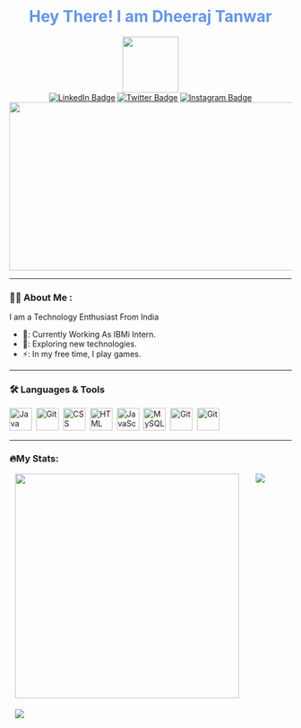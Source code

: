 <h1 align="center" style="color:Cornflowerblue">Hey There! I am Dheeraj Tanwar</h1>
<div id="header" align="center">
  <img src="https://cdn-kpbed.nitrocdn.com/RVLdsmUrzitKnVBooRE…s/programmers.io/assets/images/programmers-io.svg" width="100" />
</div>
<div id="badges" align = "center">
  <a href="https://www.linkedin.com/in/dheeraj-tanwar/" target="_blank"><img src="https://img.shields.io/badge/LinkedIn-blue?style=for-the-badge&logo=linkedin&logoColor=white" alt="LinkedIn Badge" /></a>
  <a href="https://x.com/Dheeraj19723494?t=wRAJnzBbrgAlakaVnA5ryg&s=09" target="_blank"><img src="https://img.shields.io/badge/Twitter-blue?style=for-the-badge&logo=X&logoColor=black" alt="Twitter Badge" /></a>
  <a href="https://www.instagram.com/tanwardheeraj49/" target="_blank"><img src="https://img.shields.io/badge/Instagram-red?style=for-the-badge&logo=instagram&logoColor=white" alt="Instagram Badge" /></a>
</div>
<div id="badges" align = "center"><img src="https://komarev.com/ghpvc/?username=dheerajtanwar-pio&style=for-the-badge&color=blue" alt="" /></div>
<div align = "center"><img src="https://media.giphy.com/media/v1.Y2lkPTc5MGI3NjExbThrazRyZ2EwazhhanoxZWNlOWxsbG5nc294ejFvbHpscWI0aGI2cyZlcD12MV9pbnRlcm5hbF9naWZfYnlfaWQmY3Q9Zw/dWesBcTLavkZuG35MI/giphy.gif" width="600" height="300" /></div>

---
### 👨‍💻 About Me :
I am a Technology Enthusiast From India
- 🔭: Currently Working As IBMi Intern.
- 🌱: Exploring new technologies.
- ⚡: In my free time, I play games.

---
### 🛠️ Languages & Tools
<div>
  <img src="https://profilinator.rishav.dev/skills-assets/java-original-wordmark.svg" title="Java" alt="Java" width="40" height="40"/>&nbsp;
  <img src="https://profilinator.rishav.dev/skills-assets/python-original.svg" title="Git" **alt="Git" width="40" height="40"/>&nbsp;
  <img src="https://profilinator.rishav.dev/skills-assets/css3-original-wordmark.svg"  title="CSS3" alt="CSS" width="40" height="40"/>&nbsp;
  <img src="https://profilinator.rishav.dev/skills-assets/html5-original-wordmark.svg" title="HTML5" alt="HTML" width="40" height="40"/>&nbsp;
  <img src="https://profilinator.rishav.dev/skills-assets/javascript-original.svg" title="JavaScript" alt="JavaScript" width="40" height="40"/>&nbsp;
  <img src="https://profilinator.rishav.dev/skills-assets/mysql-original-wordmark.svg" title="MySQL"  alt="MySQL" width="40" height="40"/>&nbsp;
  <img src="https://profilinator.rishav.dev/skills-assets/git-scm-icon.svg" title="Git" **alt="Git" width="40" height="40"/>&nbsp;
  <img src="https://profilinator.rishav.dev/skills-assets/figma-icon.svg" title="Git" **alt="Git" width="40" height="40"/>&nbsp
</div>

---
### 🔥My Stats:
<div style="display:flex;gap:30px;margin-left:10px">
<img src="https://github-readme-stats.vercel.app/api?username=dheerajtanwar-pio&show_icons=true&theme=dark" width=400px  />
<img src="https://github-readme-stats.vercel.app/api/top-langs/?username=dheerajtanwar-pio&layout=compact&theme=dark" />
</div>
<div style="margin-top:20px;margin-left:10px">
<img src="https://github-readme-streak-stats.herokuapp.com?user=dheerajtanwar-pio&theme=dark&date_format=M%20j%5B%2C%20Y%5D&exclude_days=Sun&card_width=500)" />
</div>
